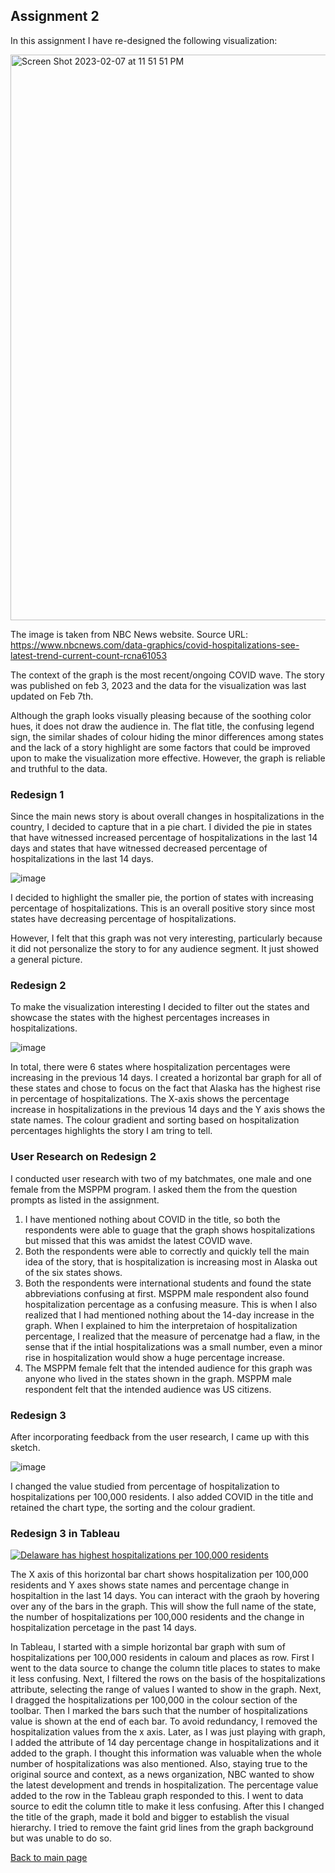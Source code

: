 ## Assignment 2

In this assignment I have re-designed the following visualization:

<img width="905" alt="Screen Shot 2023-02-07 at 11 51 51 PM" src="https://user-images.githubusercontent.com/123350491/217436842-1cce29ed-561c-49f8-9b3d-70c2cb07a679.png">

The image is taken from NBC News website. 
Source URL: https://www.nbcnews.com/data-graphics/covid-hospitalizations-see-latest-trend-current-count-rcna61053

The context of the graph is the most recent/ongoing COVID wave. The story was published on feb 3, 2023 and the data for the visualization was last updated on Feb 7th. 

Although the graph looks visually pleasing because of the soothing color hues, it does not draw the audience in. The flat title, the confusing legend sign, the similar shades of colour hiding the minor differences among states and the lack of a story highlight are some factors that could be improved upon to make the visualization more effective. However, the graph is reliable and truthful to the data. 

### Redesign 1

Since the main news story is about overall changes in hospitalizations in the country, I decided to capture that in a pie chart. I divided the pie in states that have witnessed increased percentage of hospitalizations in the last 14 days and states that have witnessed decreased percentage of hospitalizations in the last 14 days. 

![image](https://user-images.githubusercontent.com/123350491/217443702-962c9101-588e-4ce4-8c38-e0c5c19dbdf5.png)

I decided to highlight the smaller pie, the portion of states with increasing percentage of hospitalizations. This is an overall positive story since most states have decreasing percentage of hospitalizations. 

However, I felt that this graph was not very interesting, particularly because it did not personalize the story to for any audience segment. It just showed a general picture. 

### Redesign 2

To make the visualization interesting I decided to filter out the states and showcase the states with the highest percentages increases in hospitalizations. 

![image](https://user-images.githubusercontent.com/123350491/217444736-35b762e3-cde4-4ad2-a238-a5cb50223fd6.png)

In total, there were 6 states where hospitalization percentages were increasing in the previous 14 days. I created a horizontal bar graph for all of these states and chose to focus on the fact that Alaska has the highest rise in percentage of hospitalizations. The X-axis shows the percentage increase in hospitalizations in the previous 14 days and the Y axis shows the state names. The colour gradient and sorting based on hospitalization percentages highlights the story I am tring to tell. 

### User Research on Redesign 2

I conducted user research with two of my batchmates, one male and one female from the MSPPM program. I asked them the from the question prompts as listed in the assignment. 

1. I have mentioned nothing about COVID in the title, so both the respondents were able to guage that the graph shows hospitalizations but missed that this was amidst the latest COVID wave.
2. Both the respondents were able to correctly and quickly tell the main idea of the story, that is hospitalization is increasing most in Alaska out of the six states shows. 
3. Both the respondents were international students and found the state abbreviations confusing at first. MSPPM male respondent also found hospitalization percentage as a confusing measure. This is when I also realized that I had mentioned nothing about the 14-day increase in the graph. When I explained to him the interpretaion of hospitalization percentage, I realized that the measure of percenatge had a flaw, in the sense that if the intial hospitalizations was a small number, even a minor rise in hospitalization would show a huge percentage increase. 
4. The MSPPM female felt that the intended audience for this graph was anyone who lived in the states shown in the graph. MSPPM male respondent felt that the intended audience was US citizens. 

### Redesign 3

After incorporating feedback from the user research, I came up with this sketch.

![image](https://user-images.githubusercontent.com/123350491/217450810-844fea9d-b994-42fb-a212-f4c65928cdfe.png)

I changed the value studied from percentage of hospitalization to hospitalizations per 100,000 residents. I also added COVID in the title and retained the chart type, the sorting and the colour gradient. 

### Redesign 3 in Tableau


<div class='tableauPlaceholder' id='viz1675831471265' style='position: relative'><noscript><a href='#'><img alt='Delaware has highest hospitalizations per 100,000 residents ' src='https:&#47;&#47;public.tableau.com&#47;static&#47;images&#47;TS&#47;TSWD-COVIDhospitalization&#47;Sheet2&#47;1_rss.png' style='border: none' /></a></noscript><object class='tableauViz'  style='display:none;'><param name='host_url' value='https%3A%2F%2Fpublic.tableau.com%2F' /> <param name='embed_code_version' value='3' /> <param name='site_root' value='' /><param name='name' value='TSWD-COVIDhospitalization&#47;Sheet2' /><param name='tabs' value='no' /><param name='toolbar' value='yes' /><param name='static_image' value='https:&#47;&#47;public.tableau.com&#47;static&#47;images&#47;TS&#47;TSWD-COVIDhospitalization&#47;Sheet2&#47;1.png' /> <param name='animate_transition' value='yes' /><param name='display_static_image' value='yes' /><param name='display_spinner' value='yes' /><param name='display_overlay' value='yes' /><param name='display_count' value='yes' /><param name='language' value='en-US' /><param name='filter' value='publish=yes' /></object></div>                
<script type='text/javascript'>                    
var divElement = document.getElementById('viz1675831471265');                    
var vizElement = divElement.getElementsByTagName('object')[0];                    
vizElement.style.width='100%';vizElement.style.height=(divElement.offsetWidth*0.75)+'px';                    
var scriptElement = document.createElement('script');                    
scriptElement.src = 'https://public.tableau.com/javascripts/api/viz_v1.js';                    
vizElement.parentNode.insertBefore(scriptElement, vizElement);                
</script>

The X axis of this horizontal bar chart shows hospitalization per 100,000 residents and Y axes shows state names and percentage change in hospitaltion in the last 14 days. You can interact with the graoh by hovering over any of the bars in the graph. This will show the full name of the state, the number of hospitalizations per 100,000 residents and the change in hospitalization percetage in the past 14 days. 

In Tableau, I started with a simple horizontal bar graph with sum of hospitalizations per 100,000 residents in caloum and places as row. First I went to the data source to change the column title places to states to make it less confusing. Next, I filtered the rows on the basis of the hospitalizations attribute, selecting the range of values I wanted to show in the graph. Next, I dragged the hospitalizations per 100,000 in the colour section of the toolbar. Then I marked the bars such that the number of hospitalizations value is shown at the end of each bar. To avoid redundancy, I removed the hospitalization values from the x axis. Later, as I was just playing with graph, I added the attribute of 14 day percentage change in hospitalizations and it added to the graph. I thought this information was valuable when the whole number of hospitalizations was also mentioned. Also, staying true to the original source and context, as a news organization, NBC wanted to show the latest development and trends in hospitalization. The percentage value added to the row in the Tableau graph responded to this. I went to data source to edit the column title to make it less confusing. After this I changed the title of the graph, made it bold and bigger to establish the visual hierarchy. I tried to remove the faint grid lines from the graph background but was unable to do so. 

[Back to main page](README.md)
